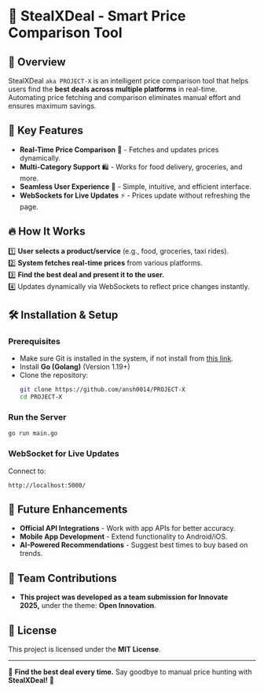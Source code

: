 # 🚀 StealXDeal - Smart Price Comparison Tool

## 📌 Overview

StealXDeal `aka PROJECT-X` is an intelligent price comparison tool that helps users find the **best deals across multiple platforms** in real-time. Automating price fetching and comparison eliminates manual effort and ensures maximum savings.

## 🎯 Key Features

- **Real-Time Price Comparison** 🔄 - Fetches and updates prices dynamically.
- **Multi-Category Support** 🛍️ - Works for food delivery, groceries, and more.
- **Seamless User Experience** 🎨 - Simple, intuitive, and efficient interface.
- **WebSockets for Live Updates** ⚡ - Prices update without refreshing the page.

## 🔥 How It Works

1️⃣ **User selects a product/service** (e.g., food, groceries, taxi rides).\
2️⃣ **System fetches real-time prices** from various platforms.\
3️⃣ **Find the best deal and present it to the user.**\
4️⃣ Updates dynamically via WebSockets to reflect price changes instantly.

## 🛠️ Installation & Setup

### **Prerequisites**

- Make sure Git is installed in the system, if not install from [this link](https://git-scm.com/downloads).
- Install **Go (Golang)** (Version 1.19+)
- Clone the repository:
  ```sh
  git clone https://github.com/ansh0014/PROJECT-X
  cd PROJECT-X
  ```

### **Run the Server**

```sh
go run main.go
```

### **WebSocket for Live Updates**

Connect to:

```
http://localhost:5000/
```

## 🚀 Future Enhancements

- **Official API Integrations** - Work with app APIs for better accuracy.
- **Mobile App Development** - Extend functionality to Android/iOS.
- **AI-Powered Recommendations** - Suggest best times to buy based on trends.

## 🤝 Team Contributions

- **This project was developed as a team submission for Innovate 2025,** under the theme: **Open Innovation**.

## 📜 License

This project is licensed under the **MIT License**.

---

📢 **Find the best deal every time.** Say goodbye to manual price hunting with **StealXDeal!** 🎯

